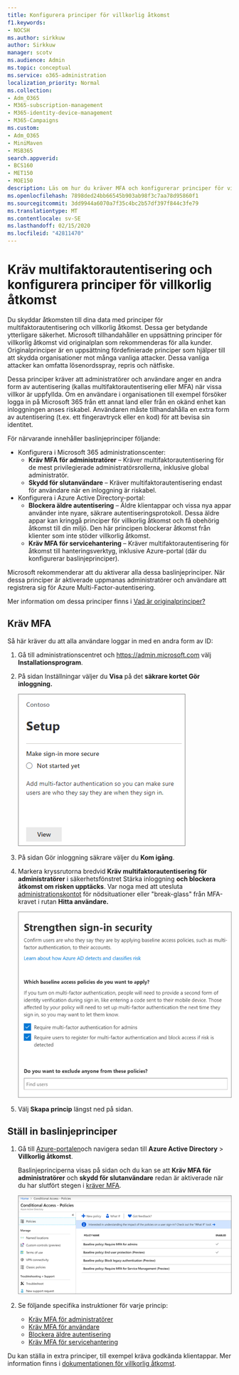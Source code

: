 ```yaml
---
title: Konfigurera principer för villkorlig åtkomst
f1.keywords:
- NOCSH
ms.author: sirkkuw
author: Sirkkuw
manager: scotv
ms.audience: Admin
ms.topic: conceptual
ms.service: o365-administration
localization_priority: Normal
ms.collection:
- Adm_O365
- M365-subscription-management
- M365-identity-device-management
- M365-Campaigns
ms.custom:
- Adm_O365
- MiniMaven
- MSB365
search.appverid:
- BCS160
- MET150
- MOE150
description: Läs om hur du kräver MFA och konfigurerar principer för villkorlig åtkomst för Microsoft 365 Business.
ms.openlocfilehash: 7898ded24bb66545b903ab98f3c7aa78d95860f1
ms.sourcegitcommit: 3dd9944a6070a7f35c4bc2b57df397f844c3fe79
ms.translationtype: MT
ms.contentlocale: sv-SE
ms.lasthandoff: 02/15/2020
ms.locfileid: "42811470"
---
```

# <a name="require-multi-factor-authentication-and-set-up-conditional-access-policies"></a>Kräv multifaktorautentisering och konfigurera principer för villkorlig åtkomst

Du skyddar åtkomsten till dina data med principer för multifaktorautentisering och villkorlig åtkomst. Dessa ger betydande ytterligare säkerhet. Microsoft tillhandahåller en uppsättning principer för villkorlig åtkomst vid originalplan som rekommenderas för alla kunder. Originalprinciper är en uppsättning fördefinierade principer som hjälper till att skydda organisationer mot många vanliga attacker. Dessa vanliga attacker kan omfatta lösenordsspray, repris och nätfiske.

Dessa principer kräver att administratörer och användare anger en andra form av autentisering (kallas multifaktorautentisering eller MFA) när vissa villkor är uppfyllda. Om en användare i organisationen till exempel försöker logga in på Microsoft 365 från ett annat land eller från en okänd enhet kan inloggningen anses riskabel. Användaren måste tillhandahålla en extra form av autentisering (t.ex. ett fingeravtryck eller en kod) för att bevisa sin identitet. 

För närvarande innehåller baslinjeprinciper följande:
- Konfigurera i Microsoft 365 administrationscenter:
    - **Kräv MFA för administratörer** – Kräver multifaktorautentisering för de mest privilegierade administratörsrollerna, inklusive global administratör.
    - **Skydd för slutanvändare** – Kräver multifaktorautentisering endast för användare när en inloggning är riskabel. 
- Konfigurera i Azure Active Directory-portal:
    - **Blockera äldre autentisering** – Äldre klientappar och vissa nya appar använder inte nyare, säkrare autentiseringsprotokoll. Dessa äldre appar kan kringgå principer för villkorlig åtkomst och få obehörig åtkomst till din miljö. Den här principen blockerar åtkomst från klienter som inte stöder villkorlig åtkomst. 
    - **Kräv MFA för servicehantering** – Kräver multifaktorautentisering för åtkomst till hanteringsverktyg, inklusive Azure-portal (där du konfigurerar baslinjeprinciper). 

Microsoft rekommenderar att du aktiverar alla dessa baslinjeprinciper. När dessa principer är aktiverade uppmanas administratörer och användare att registrera sig för Azure Multi-Factor-autentisering.

Mer information om dessa principer finns i [Vad är originalprinciper?](https://docs.microsoft.com/azure/active-directory/conditional-access/concept-baseline-protection)


## <a name="require-mfa"></a>Kräv MFA

Så här kräver du att alla användare loggar in med en andra form av ID:

1. Gå till administrationscentret och <a href="https://go.microsoft.com/fwlink/p/?linkid=837890" target="_blank">https://admin.microsoft.com</a> välj **Installationsprogram**.

2. På sidan Inställningar väljer du **Visa** på det **säkrare kortet Gör inloggning.**


    ![Gör inloggning säkrare kort.](../media/setupmfa.png)
3. På sidan Gör inloggning säkrare väljer du **Kom igång**.
 
4. Markera kryssrutorna bredvid **Kräv multifaktorautentisering för administratörer** i säkerhetsfönstret Stärka inloggning **och blockera åtkomst om risken upptäcks**.
    Var noga med att utesluta [administrationskontot](m365-campaigns-protect-admin-accounts.md#create-an-emergency-admin-account) för nödsituationer eller "break-glass" från MFA-kravet i rutan **Hitta användare.**
    
    ![Stärka sing-in säkerhetssida.](../media/requiremfa.png)

5. Välj **Skapa princip** längst ned på sidan.

## <a name="set-up-baseline-policies"></a>Ställ in baslinjeprinciper

1. Gå till [Azure-portalen](https://portal.azure.com)och navigera sedan till **Azure Active Directory** \> **Villkorlig åtkomst**.
    
    Baslinjeprinciperna visas på sidan och du kan se att **Kräv MFA för administratörer** och **skydd för slutanvändare** redan är aktiverade när du har slutfört stegen i [kräver MFA](#require-mfa).

    ![Sida som visar originalprinciper för villkorlig åtkomst.](../media/casettings.png)
2. Se följande specifika instruktioner för varje princip:

    - [Kräv MFA för administratörer](https://docs.microsoft.com/azure/active-directory/conditional-access/howto-baseline-protect-administrators)
    - [Kräv MFA för användare](https://docs.microsoft.com/azure/active-directory/conditional-access/howto-baseline-protect-end-users)  
    - [Blockera äldre autentisering](https://docs.microsoft.com/azure/active-directory/conditional-access/howto-baseline-protect-legacy-auth)
    - [Kräv MFA för servicehantering](https://docs.microsoft.com/azure/active-directory/conditional-access/howto-baseline-protect-azure)

Du kan ställa in extra principer, till exempel kräva godkända klientappar. Mer information finns i [dokumentationen för villkorlig åtkomst](https://docs.microsoft.com/azure/active-directory/conditional-access/).
